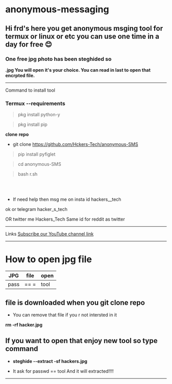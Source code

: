 # anonymous-messaging
## Hi frd's here you get anonymous msging tool for termux or linux or etc you can use one time in a day for free 😊
### One free jpg photo has been steghided so

**.jpg You will open it's your choice. You can read in last to open that encrpted file.**

---

Command to install tool

### Termux --requirements
>pkg install python-y 

>pkg install pip


**clone** **repo**


- git clone https://github.com/Hckers-Tech/anonymous-SMS




>pip install pyfiglet

>cd anonymous-SMS




>bash r.sh

<br>
</br>


- If need help then msg me on insta id hackers__tech 

ok or telegram hacker_s_tech 


OR twitter me Hackers_Tech 
Same id for reddit as twitter


---
Links
[Subscribe our YouTube channel link](https://youtube.com/channel/UCEX1r_jZouOOpKY7DiWIR6A)


---


# How to open jpg file
|JPG |file |open |
|--- |--- |--- |
|pass|== =|tool|
## file is downloaded when you git clone repo 
- You can remove that file if you r not intersted in it

**rm -rf hacker.jpg**

## If you want to open that enjoy new tool so type command
- **steghide --extract -sf hackers.jpg**

- It ask for passwd == tool
And it will extracted!!!!

---
